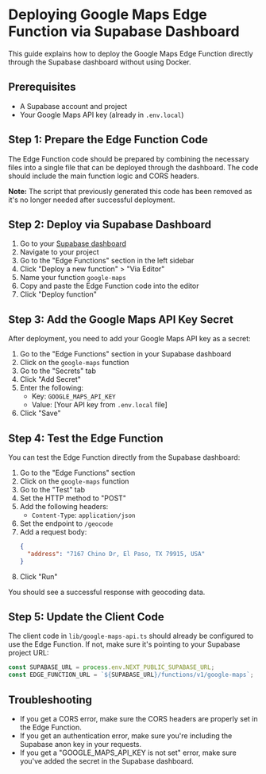 # Deploying Google Maps Edge Function via Supabase Dashboard

This guide explains how to deploy the Google Maps Edge Function directly through the Supabase dashboard without using Docker.

## Prerequisites

- A Supabase account and project
- Your Google Maps API key (already in `.env.local`)

## Step 1: Prepare the Edge Function Code

The Edge Function code should be prepared by combining the necessary files into a single file that can be deployed through the dashboard. The code should include the main function logic and CORS headers.

**Note:** The script that previously generated this code has been removed as it's no longer needed after successful deployment.

## Step 2: Deploy via Supabase Dashboard

1. Go to your [Supabase dashboard](https://supabase.com/dashboard)
2. Navigate to your project
3. Go to the "Edge Functions" section in the left sidebar
4. Click "Deploy a new function" > "Via Editor"
5. Name your function `google-maps`
6. Copy and paste the Edge Function code into the editor
7. Click "Deploy function"

## Step 3: Add the Google Maps API Key Secret

After deployment, you need to add your Google Maps API key as a secret:

1. Go to the "Edge Functions" section in your Supabase dashboard
2. Click on the `google-maps` function
3. Go to the "Secrets" tab
4. Click "Add Secret"
5. Enter the following:
   - Key: `GOOGLE_MAPS_API_KEY`
   - Value: [Your API key from `.env.local` file]
6. Click "Save"

## Step 4: Test the Edge Function

You can test the Edge Function directly from the Supabase dashboard:

1. Go to the "Edge Functions" section
2. Click on the `google-maps` function
3. Go to the "Test" tab
4. Set the HTTP method to "POST"
5. Add the following headers:
   - `Content-Type`: `application/json`
6. Set the endpoint to `/geocode`
7. Add a request body:
   ```json
   {
     "address": "7167 Chino Dr, El Paso, TX 79915, USA"
   }
   ```
8. Click "Run"

You should see a successful response with geocoding data.

## Step 5: Update the Client Code

The client code in `lib/google-maps-api.ts` should already be configured to use the Edge Function. If not, make sure it's pointing to your Supabase project URL:

```typescript
const SUPABASE_URL = process.env.NEXT_PUBLIC_SUPABASE_URL;
const EDGE_FUNCTION_URL = `${SUPABASE_URL}/functions/v1/google-maps`;
```

## Troubleshooting

- If you get a CORS error, make sure the CORS headers are properly set in the Edge Function.
- If you get an authentication error, make sure you're including the Supabase anon key in your requests.
- If you get a "GOOGLE_MAPS_API_KEY is not set" error, make sure you've added the secret in the Supabase dashboard.
